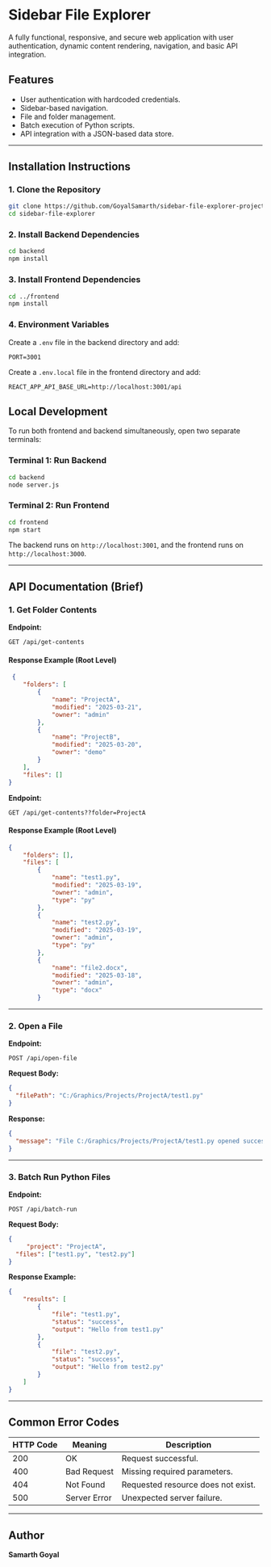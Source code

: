 # Sidebar File Explorer

A fully functional, responsive, and secure web application with user authentication, dynamic content rendering, navigation, and basic API integration.

## Features

- User authentication with hardcoded credentials.
- Sidebar-based navigation.
- File and folder management.
- Batch execution of Python scripts.
- API integration with a JSON-based data store.

---

## Installation Instructions

### **1. Clone the Repository**

```sh
git clone https://github.com/GoyalSamarth/sidebar-file-explorer-project.git
cd sidebar-file-explorer
```

### **2. Install Backend Dependencies**

```sh
cd backend
npm install
```

### **3. Install Frontend Dependencies**

```sh
cd ../frontend
npm install
```

### **4. Environment Variables**

Create a `.env` file in the backend directory and add:

```
PORT=3001
```

Create a `.env.local` file in the frontend directory and add:

```
REACT_APP_API_BASE_URL=http://localhost:3001/api
```



## Local Development

To run both frontend and backend simultaneously, open two separate terminals:

### **Terminal 1: Run Backend**

```sh
cd backend
node server.js
```

### **Terminal 2: Run Frontend**

```sh
cd frontend
npm start
```

The backend runs on `http://localhost:3001`, and the frontend runs on `http://localhost:3000`.

---



## API Documentation (Brief)

### **1. Get Folder Contents**

**Endpoint:**

```http
GET /api/get-contents
```

#### **Response Example (Root Level)**

```json
 {
    "folders": [
        {
            "name": "ProjectA",
            "modified": "2025-03-21",
            "owner": "admin"
        },
        {
            "name": "ProjectB",
            "modified": "2025-03-20",
            "owner": "demo"
        }
    ],
    "files": []
}

```

**Endpoint:**

```http
GET /api/get-contents??folder=ProjectA
```

#### **Response Example (Root Level)**

```json
{
    "folders": [],
    "files": [
        {
            "name": "test1.py",
            "modified": "2025-03-19",
            "owner": "admin",
            "type": "py"
        },
        {
            "name": "test2.py",
            "modified": "2025-03-19",
            "owner": "admin",
            "type": "py"
        },
        {
            "name": "file2.docx",
            "modified": "2025-03-18",
            "owner": "admin",
            "type": "docx"
        }
```


---

### **2. Open a File**

**Endpoint:**

```http
POST /api/open-file
```

**Request Body:**

```json
{
  "filePath": "C:/Graphics/Projects/ProjectA/test1.py"
}
```

**Response:**

```json
{
  "message": "File C:/Graphics/Projects/ProjectA/test1.py opened successfully"
}
```

---

### **3. Batch Run Python Files**

**Endpoint:**

```http
POST /api/batch-run
```

**Request Body:**

```json
{
 	 "project": "ProjectA",
  "files": ["test1.py", "test2.py"]
}

```

**Response Example:**

```json
{
    "results": [
        {
            "file": "test1.py",
            "status": "success",
            "output": "Hello from test1.py"
        },
        {
            "file": "test2.py",
            "status": "success",
            "output": "Hello from test2.py"
        }
    ]
}

```

---

## Common Error Codes

| HTTP Code | Meaning      | Description                        |
| --------- | ------------ | ---------------------------------- |
| 200       | OK           | Request successful.                |
| 400       | Bad Request  | Missing required parameters.       |
| 404       | Not Found    | Requested resource does not exist. |
| 500       | Server Error | Unexpected server failure.         |

---



## Author

**Samarth Goyal**

